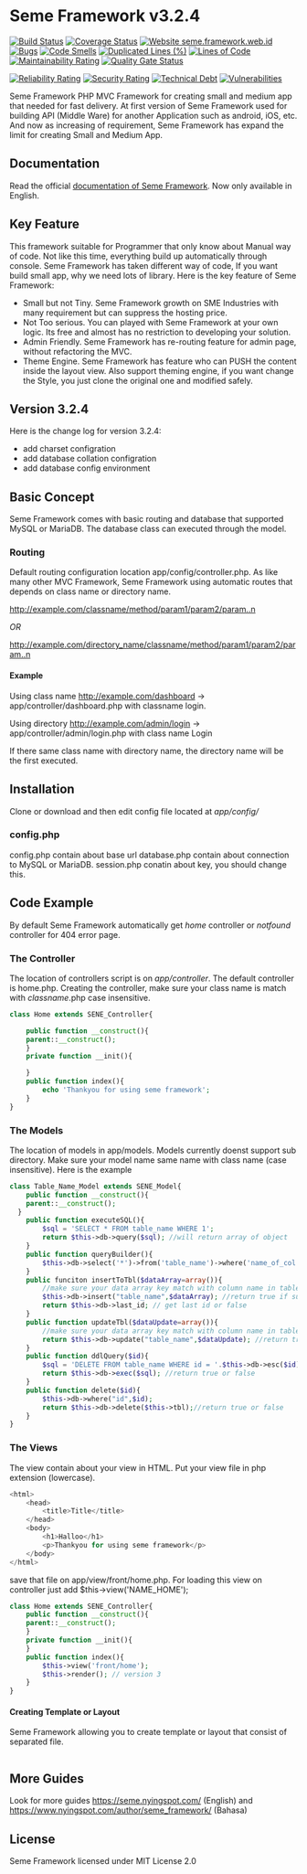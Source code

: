 # Seme Framework v3.2.4
[![Build Status](https://travis-ci.org/drosanda/seme-framework-v3.svg?branch=master)](https://travis-ci.org/drosanda/seme-framework-v3) [![Coverage Status](https://codecov.io/gh/drosanda/seme-framework-v3/branch/master/graphs/badge.svg?branch=master)](https://codecov.io/github/drosanda/seme-framework-v3?branch=master) [![Website seme.framework.web.id](https://img.shields.io/website-up-down-green-red/http/seme.framework.web.id)](https://seme.framework.web.id/) [![Bugs](https://sonarcloud.io/api/project_badges/measure?project=drosanda_seme-framework-v3&metric=bugs)](https://sonarcloud.io/dashboard?id=drosanda_seme-framework-v3) [![Code Smells](https://sonarcloud.io/api/project_badges/measure?project=drosanda_seme-framework-v3&metric=code_smells)](https://sonarcloud.io/dashboard?id=drosanda_seme-framework-v3) [![Duplicated Lines (%)](https://sonarcloud.io/api/project_badges/measure?project=drosanda_seme-framework-v3&metric=duplicated_lines_density)](https://sonarcloud.io/dashboard?id=drosanda_seme-framework-v3) [![Lines of Code](https://sonarcloud.io/api/project_badges/measure?project=drosanda_seme-framework-v3&metric=ncloc)](https://sonarcloud.io/dashboard?id=drosanda_seme-framework-v3) [![Maintainability Rating](https://sonarcloud.io/api/project_badges/measure?project=drosanda_seme-framework-v3&metric=sqale_rating)](https://sonarcloud.io/dashboard?id=drosanda_seme-framework-v3) [![Quality Gate Status](https://sonarcloud.io/api/project_badges/measure?project=drosanda_seme-framework-v3&metric=alert_status)](https://sonarcloud.io/dashboard?id=drosanda_seme-framework-v3)

[![Reliability Rating](https://sonarcloud.io/api/project_badges/measure?project=drosanda_seme-framework-v3&metric=reliability_rating)](https://sonarcloud.io/dashboard?id=drosanda_seme-framework-v3) [![Security Rating](https://sonarcloud.io/api/project_badges/measure?project=drosanda_seme-framework-v3&metric=security_rating)](https://sonarcloud.io/dashboard?id=drosanda_seme-framework-v3) [![Technical Debt](https://sonarcloud.io/api/project_badges/measure?project=drosanda_seme-framework-v3&metric=sqale_index)](https://sonarcloud.io/dashboard?id=drosanda_seme-framework-v3) [![Vulnerabilities](https://sonarcloud.io/api/project_badges/measure?project=drosanda_seme-framework-v3&metric=vulnerabilities)](https://sonarcloud.io/dashboard?id=drosanda_seme-framework-v3)

Seme Framework PHP MVC Framework for creating small and medium app that needed for fast delivery. At first version of Seme Framework used for building API (Middle Ware) for another Application such as android, iOS, etc. And now as increasing of requirement, Seme Framework has expand the limit for creating Small and Medium App.


## Documentation

Read the official [documentation of Seme Framework](https://seme.framework.web.id/). Now only available in English.

## Key Feature
This framework suitable for Programmer that only know about Manual way of code. Not like this time, everything build up automatically through console. Seme Framework has taken different way of code, If you want build small app, why we need lots of library. Here is the key feature of Seme Framework:

 - Small but not Tiny. Seme Framework growth on SME Industries with many requirement but can suppress the hosting price.
 - Not Too serious. You can played with Seme Framework at your own logic. Its free and almost has no restriction to developing your solution.
 - Admin Friendly. Seme Framework has re-routing feature for admin page, without refactoring the MVC.
 - Theme Engine. Seme Framework has feature who can PUSH the content inside the layout view. Also support theming engine, if you want change the Style, you just clone the original one and modified safely.

## Version 3.2.4
Here is the change log for version 3.2.4:
- add charset configration
- add database collation configration
- add database config environment

## Basic Concept
Seme Framework comes with basic routing and database that supported MySQL or MariaDB.
The database class can executed through the model.

### Routing
Default routing configuration location
app/config/controller.php.
As like many other MVC Framework, Seme Framework using automatic routes that depends on class name or directory name.

http://example.com/classname/method/param1/param2/param..n

*OR*

http://example.com/directory_name/classname/method/param1/param2/param..n

#### Example
Using class name
http://example.com/dashboard -> app/controller/dashboard.php with classname login.

Using directory
http://example.com/admin/login -> app/controller/admin/login.php with class name Login

If there same class name with directory name, the directory name will be the first executed.

## Installation
Clone or download and then edit config file located at *app/config/*

### config.php
config.php contain about base url
database.php contain about connection to MySQL or MariaDB.
session.php conatin about key, you should change this.

## Code Example
By default Seme Framework automatically get *home* controller or *notfound* controller for 404 error page.

### The Controller
The location of controllers script is on *app/controller*. The default controller is home.php.
Creating the controller, make sure your class name is match with *classname*.php case insensitive.
```php
class Home extends SENE_Controller{

	public function __construct(){
    parent::__construct();
	}
	private function __init(){

	}
	public function index(){
		echo 'Thankyou for using seme framework';
	}
}
```

### The Models
The location of models in app/models. Models currently doenst support sub directory. Make sure your model name same name with class name (case insensitive).
Here is the example
```php
class Table_Name_Model extends SENE_Model{
	public function __construct(){
    parent::__construct();
  }
	public function executeSQL(){
		$sql = 'SELECT * FROM table_name WHERE 1';
		return $this->db->query($sql); //will return array of object
	}
	public function queryBuilder(){
		$this->db->select('*')->from('table_name')->where('name_of_col','value_desired')->get("object",0); //array of (object) or (array) of array, second debug true or false
	}
	public funciton insertToTbl($dataArray=array()){
		//make sure your data array key match with column name in table
		$this->db->insert("table_name",$dataArray); //return true if sucess or false if fail
		return $this->db->last_id; // get last id or false
	}
	public function updateTbl($dataUpdate=array()){
		//make sure your data array key match with column name in table
		return $this->db->update("table_name",$dataUpdate); //return true if sucess or false if fail
	}
	public function ddlQuery($id){
		$sql = 'DELETE FROM table_name WHERE id = '.$this->db->esc($id); //insert update delete with escaped value
		return $this->db->exec($sql); //return true or false
	}
	public function delete($id){
		$this->db->where("id",$id);
		return $this->db->delete($this->tbl);//return true or false
	}
}
```

### The Views
The view contain about your view in HTML. Put your view file in php extension (lowercase).

```php
<html>
	<head>
		<title>Title</title>
	</head>
	<body>
		<h1>Halloo</h1>
		<p>Thankyou for using seme framework</p>
	</body>
</html>
```
save that file on app/view/front/home.php. For loading this view on controller just add $this->view('NAME_HOME');
```php
class Home extends SENE_Controller{
	public function __construct(){
    parent::__construct();
	}
	private function __init(){
	}
	public function index(){
		$this->view('front/home');
		$this->render(); // version 3
	}
}
```

#### Creating Template or Layout
Seme Framework allowing you to create template or layout that consist of separated file.
```php

```

## More Guides
Look for more guides https://seme.nyingspot.com/ (English) and https://www.nyingspot.com/author/seme_framework/ (Bahasa)

## License
Seme Framework licensed under MIT License 2.0
